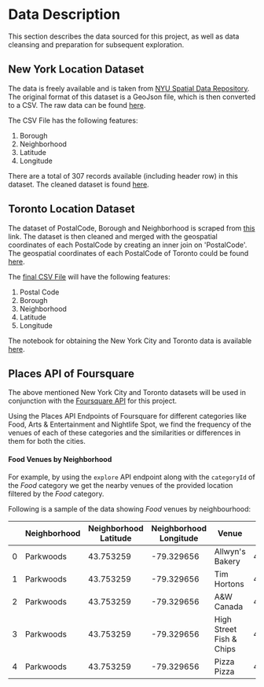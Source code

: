 # Data Description

This section describes the data sourced for this project, as well as data cleansing and preparation for subsequent exploration.

## New York Location Dataset

The data is freely available and is taken from [NYU Spatial Data Repository](https://geo.nyu.edu/catalog/nyu_2451_34572). The original format of this dataset is a GeoJson file, which is then converted to a CSV. The raw data can be found [here](http://tiny.cc/n82g7y).

The CSV File has the following features:
1. Borough
2. Neighborhood
3. Latitude
4. Longitude

There are a total of 307 records available (including header row) in this dataset. The cleaned dataset is found [here](http://tiny.cc/8s7m7y).  


## Toronto Location Dataset

The dataset of PostalCode, Borough and Neighborhood is scraped from [this](https://en.wikipedia.org/wiki/List_of_postal_codes_of_Canada:_M) link.
The dataset is then cleaned and merged with the geospatial coordinates of each PostalCode by creating an inner join on 'PostalCode'. The geospatial coordinates of each PostalCode of Toronto could be found [here](http://tiny.cc/od8m7y). 

The [final CSV File](http://tiny.cc/gaan7y) will have the following features:
1. Postal Code
2. Borough
3. Neighborhood
4. Latitude
5. Longitude

The notebook for obtaining the New York City and Toronto data is available [here](http://tiny.cc/a39m7y).  


## Places API of Foursquare

The above mentioned New York City and Toronto datasets will be used in conjunction with the [Foursquare API](https://foursquare.com/) for this project. 

Using the Places API Endpoints of Foursquare for different categories like Food, Arts & Entertainment and Nightlife Spot, we find the frequency of the venues of each of these categories and the similarities or differences in them for both the cities.

#### Food Venues by Neighborhood

For example, by using the `explore` API endpoint along with the `categoryId` of the *Food* category we get the nearby venues of the provided location filtered by the *Food* category.

Following is a sample of the data showing *Food* venues by neighbourhood:

|    	| Neighborhood 	| Neighborhood Latitude 	| Neighborhood Longitude 	| Venue                    	| Venue Latitude 	| Venue Longitude 	| Venue Category       	|
|----	|--------------	|-----------------------	|------------------------	|--------------------------	|----------------	|-----------------	|----------------------	|
| 0  	| Parkwoods    	| 43.753259             	| -79.329656             	| Allwyn's Bakery          	| 43.759840      	| -79.324719      	| Caribbean Restaurant 	|
| 1  	| Parkwoods    	| 43.753259             	| -79.329656             	| Tim Hortons              	| 43.760668      	| -79.326368      	| Café                 	|
| 2  	| Parkwoods    	| 43.753259             	| -79.329656             	| A&W Canada               	| 43.760643      	| -79.326865      	| Fast Food Restaurant 	|
| 3  	| Parkwoods    	| 43.753259             	| -79.329656             	| High Street Fish & Chips 	| 43.745260      	| -79.324949      	| Fish & Chips Shop    	|
| 4  	| Parkwoods    	| 43.753259             	| -79.329656             	| Pizza Pizza              	| 43.760231      	| -79.325666      	| Pizza Place          	|
